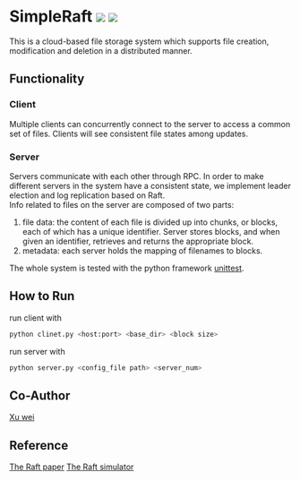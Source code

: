 # SimpleRaft ![](https://img.shields.io/github/license/joker452/SimpleRaft) ![](https://img.shields.io/badge/python-3.6%2B-blue)

This is a cloud-based file storage system which supports file creation, modification and deletion in a distributed manner.  

## Functionality

### Client

Multiple clients can concurrently connect to the server to access a common set of files. Clients will see consistent file states among updates.

### Server

Servers communicate with each other through RPC. In order to make different servers in the system have a consistent state, we implement leader election and log replication based on Raft.  
Info related to files on the server are composed of two parts:

1. file data: the content of each file is divided up into chunks, or blocks, each of which has a unique identifier. Server stores blocks, and when given an identifier, retrieves and returns the appropriate block.
2. metadata: each server holds the mapping of filenames to blocks.

The whole system is tested with the python framework [unittest](https://docs.python.org/3/library/unittest.html).

## How to Run

run client with

```Python
python clinet.py <host:port> <base_dir> <block size>
```

run server with

```Python
python server.py <config_file path> <server_num>
```

## Co-Author

[Xu wei](https://github.com/weixu000)

## Reference

[The Raft paper](https://raft.github.io/raft.pdf)
[The Raft simulator](https://raft.github.io/raftscope/index.html)
